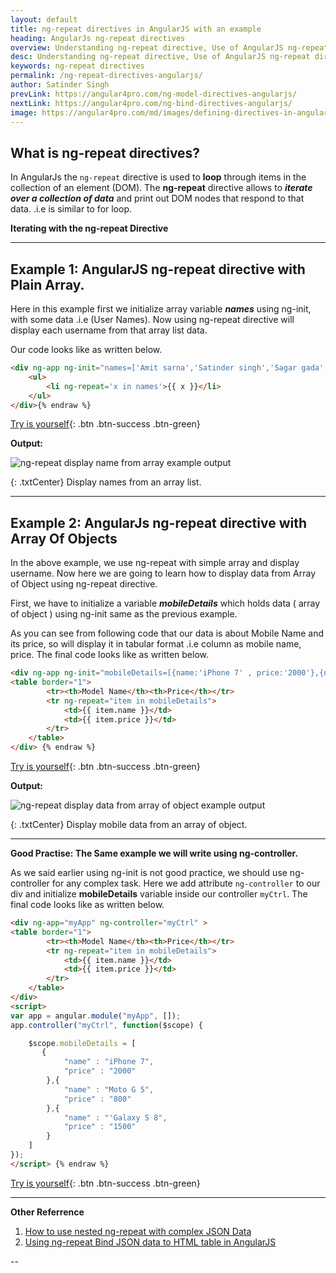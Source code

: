 ```yaml
---
layout: default
title: ng-repeat directives in AngularJS with an example
heading: AngularJs ng-repeat directives 
overview: Understanding ng-repeat directive, Use of AngularJS ng-repeat directives with an example, ng-repeat directive used to loop through items in the collection of an element.
desc: Understanding ng-repeat directive, Use of AngularJS ng-repeat directives with an example, ng-repeat directive used to loop through items in the collection of an element.
keywords: ng-repeat directives
permalink: /ng-repeat-directives-angularjs/
author: Satinder Singh
prevLink: https://angular4pro.com/ng-model-directives-angularjs/
nextLink: https://angular4pro.com/ng-bind-directives-angularjs/
image: https://angular4pro.com/md/images/defining-directives-in-angularjs.png
---
```


## <i class="fa fa-angle-double-right color"></i> What is ng-repeat directives?

In AngularJs the `ng-repeat` directive is used to **loop** through items in the collection of an element (DOM). The **ng-repeat** directive allows to ***iterate over a collection of data*** and print out DOM nodes that respond to that data. .i.e is similar to for loop.

**Iterating with the ng-repeat Directive**

---

## <i class="fa fa-angle-double-right color"></i> Example 1: AngularJS ng-repeat directive with Plain Array.

Here in this example first we initialize array variable ***names*** using ng-init, with some data .i.e (User Names). Now using ng-repeat directive will display each username from that array list data. 

Our code looks like as written below.

```html {% raw %}
<div ng-app ng-init="names=['Amit sarna','Satinder singh','Sagar gada','Leslie mac','Andrea ely']">
    <ul>
        <li ng-repeat='x in names'>{{ x }}</li>        
    </ul>
</div>{% endraw %}    
```

[Try is yourself](https://angular4pro.com/demos/editor.html?f=demo&i=117){: .btn .btn-success .btn-green}

**Output:** 

![ng-repeat display name from array example output](https://angular4pro.com/md/images/ng-repeat-array-list-example.PNG "AngularJs ng-repeat directive example display name from an array list")

{: .txtCenter}
Display names from an array list.

---

## <i class="fa fa-angle-double-right color"></i> Example 2: AngularJs ng-repeat directive with Array Of Objects

In the above example, we use ng-repeat with simple array and display username. Now here we are going to learn how to display data from Array of Object using ng-repeat directive. 

First, we have to initialize a variable ***mobileDetails*** which holds data ( array of object ) using ng-init same as the previous example. 

As you can see from following code that our data is about Mobile Name and its price, so will display it in tabular format .i.e column as mobile name, price. The final code looks like as written below.

```html {% raw %}
<div ng-app ng-init="mobileDetails=[{name:'iPhone 7' , price:'2000'},{name:'Moto G 5' , price:'800'},{name:'Galaxy S 8' , price:'1500'}]">
<table border="1">
        <tr><th>Model Name</th><th>Price</th></tr>
        <tr ng-repeat="item in mobileDetails">
            <td>{{ item.name }}</td>
            <td>{{ item.price }}</td>    
        </tr>
    </table>
</div> {% endraw %}
```

[Try is yourself](https://angular4pro.com/demos/editor.html?f=demo&i=118){: .btn .btn-success .btn-green}

**Output:** 

![ng-repeat display data from array of object example output](https://angular4pro.com/md/images/ng-repeat-array-object-example.png "AngularJs ng-repeat directive example display complex data from array of object.")

{: .txtCenter}
Display mobile data from an array of object.

---

**Good Practise: The Same example we will write using ng-controller.**

As we said earlier using ng-init is not good practice, we should use ng-controller for any complex task. Here we add attribute `ng-controller`  to our div and initialize **mobileDetails** variable inside our controller `myCtrl`. The final code looks like as written below.

```html {% raw %}
<div ng-app="myApp" ng-controller="myCtrl" >
<table border="1">
        <tr><th>Model Name</th><th>Price</th></tr>
        <tr ng-repeat="item in mobileDetails">
            <td>{{ item.name }}</td>
            <td>{{ item.price }}</td>    
        </tr>
    </table>
</div>
<script>
var app = angular.module("myApp", []);
app.controller("myCtrl", function($scope) {

    $scope.mobileDetails = [
       {
            "name" : "iPhone 7",
            "price" : "2000"
        },{
            "name" : "Moto G 5",
            "price" : "800"
        },{
            "name" : "'Galaxy S 8",
            "price" : "1500"
        }
    ]
});
</script> {% endraw %}
```
[Try is yourself](https://angular4pro.com/demos/editor.html?f=demo&i=119){: .btn .btn-success .btn-green}

---

**Other Referrence**

1. [How to use nested ng-repeat with complex JSON Data](https://codepedia.info/angularjs-nested-json-nested-ng-repeat/ "Tutorial: AngularJS access nested ng-repeat directive with nested JSON data.")
2. [Using ng-repeat Bind JSON data to HTML table in AngularJS](https://codepedia.info/angularjs-bind-json-data-table/ "Tutorial: AngularJs bind JSON data using ng-repeat directives.")

--
